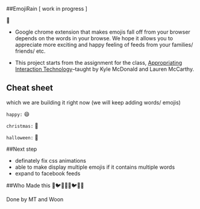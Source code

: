 ##EmojiRain
[ work in progress ]

:ghost:

* Google chrome extension that makes emojis fall off from your browser depends on the words in your browse. We hope it allows you to appreciate more exciting and happy feeling of feeds from your families/ friends/ etc.

* This project starts from the assignment for the class, [Appropriating Interaction Technology](https://github.com/lmccart/AppropriatingInteractionTechnologies)–taught by Kyle McDonald and Lauren McCarthy.


## Cheat sheet
which we are building it right now (we will keep adding words/ emojis)


`happy:` :smile:

`christmas:` :santa:

`halloween:` :jack_o_lantern:


##Next step
* definately fix css animations
* able to make display multiple emojis if it contains multiple words 
* expand to facebook feeds


##Who Made this
:santa::bird::honeybee::ghost::santa::bird::honeybee::ghost:

Done by MT and Woon
